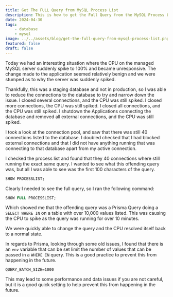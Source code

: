 ```yaml
---
title: Get The FULL Query from MySQL Process List
description: This is how to get the Full Query from the MySQL Process List
date: 2024-04-30
tags:
    - database
    - mysql
image: ../../assets/blog/get-the-full-query-from-mysql-process-list.png
featured: false
draft: false
---
```


Today we had an interesting situation where the CPU on the managed MySQL server suddenly spike to 100% and became unresponsive. The change made to the application seemed relatively benign and we were stumped as to why the server was suddenly spiked.

Thankfully, this was a staging database and not in production, so I was able to reduce the connections to the database to try and narrow down the issue. I closed several connections, and the CPU was still spiked. I closed more connections, the CPU was still spiked. I closed all connections, and the CPU was still spiked. I shutdown the Applications connecting the database and removed all external connections, and the CPU was still spiked.

I took a look at the connection pool, and saw that there was still 40 connections listed to the database. I doubled checked that I had blocked external connections and that I did not have anything running that was connecting to that database apart from my active connection.

I checked the process list and found that they 40 connections where still running the exact same query. I wanted to see what this offending query was, but all I was able to see was the first 100 characters of the query.

```sql
SHOW PROCESSLIST;
```

Clearly I needed to see the full query, so I ran the following command:

```sql
SHOW FULL PROCESSLIST;
```

Which showed me that the offending query was a Prisma Query doing a `SELECT WHERE IN` on a table with over 10,000 values listed. This was causing the CPU to spike as the query was running for over 10 minutes.

We were quickly able to change the query and the CPU resolved itself back to a normal state.

In regards to Prisma, looking through some old issues, I found that there is an `env` variable that can be set limit the number of values that can be passed in a `WHERE IN` query. This is a good practice to prevent this from happening in the future.

```env
QUERY_BATCH_SIZE=1000
```

This may lead to some performance and data issues if you are not careful, but it is a good quick setting to help prevent this from happening in the future.
